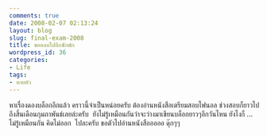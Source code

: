 ```yaml
---
comments: true
date: 2008-02-07 02:13:24
layout: blog
slug: final-exam-2008
title: ขอหลบไปอีกซักพัก
wordpress_id: 36
categories:
- Life
tags:
- หายหัว
---
```


หาเรื่องดองบล็อกอีกแล้ว คราวนี้จำเป็นหน่อยครับ ต้องอ่านหนังสือเตรียมสอบไฟนอล ช่วงสอบก็ยาวไปถึงสิ้นเดือนกุมภาพันธ์เลยล่ะครับ  ยังไม่รู้เหมือนกันว่าจะว่างมาเขียนบล็อกยาวๆอีกวันไหน ยังไงก็ ... ไม่รู้เหมือนกัน คิดไม่ออก  ไปละครับ ขอตัวไปอ่านหนังสือออออ ดุ๊กๆๆ

